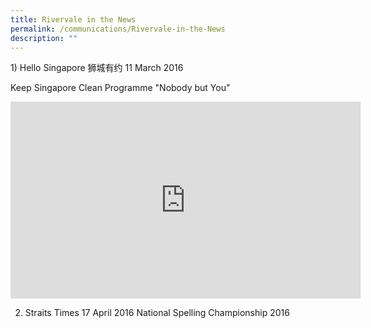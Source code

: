 ```yaml
---
title: Rivervale in the News
permalink: /communications/Rivervale-in-the-News
description: ""
---
```

1) Hello Singapore 狮城有约 11 March 2016  

Keep Singapore Clean Programme "Nobody but You"

<iframe width="560" height="315" src="https://www.youtube.com/embed/rrgu1t0NiEo" title="YouTube video player" frameborder="0" allow="accelerometer; autoplay; clipboard-write; encrypted-media; gyroscope; picture-in-picture" allowfullscreen></iframe>

2) Straits Times 17 April 2016 National Spelling Championship 2016
